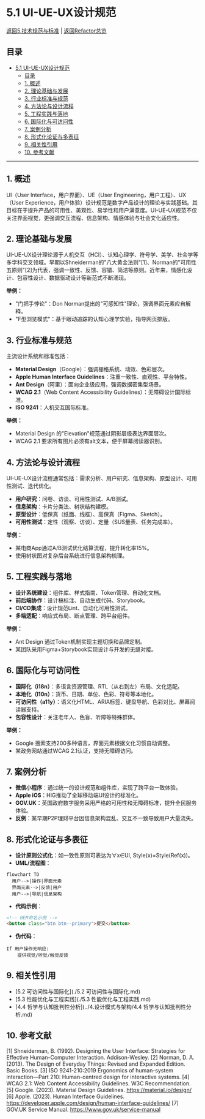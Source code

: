 # 5.1 UI-UE-UX设计规范

[返回5.技术规范与标准](./README.md) | [返回Refactor总览](../README.md)

## 目录

- [5.1 UI-UE-UX设计规范](#51-ui-ue-ux设计规范)
  - [目录](#目录)
  - [1. 概述](#1-概述)
  - [2. 理论基础与发展](#2-理论基础与发展)
  - [3. 行业标准与规范](#3-行业标准与规范)
  - [4. 方法论与设计流程](#4-方法论与设计流程)
  - [5. 工程实践与落地](#5-工程实践与落地)
  - [6. 国际化与可访问性](#6-国际化与可访问性)
  - [7. 案例分析](#7-案例分析)
  - [8. 形式化论证与多表征](#8-形式化论证与多表征)
  - [9. 相关性引用](#9-相关性引用)
  - [10. 参考文献](#10-参考文献)

---

## 1. 概述

UI（User Interface，用户界面）、UE（User Engineering，用户工程）、UX（User Experience，用户体验）设计规范是数字产品设计的理论与实践基础。其目标在于提升产品的可用性、美观性、易学性和用户满意度。UI-UE-UX规范不仅关注界面视觉，更强调交互流程、信息架构、情感体验与社会文化适应性。

## 2. 理论基础与发展

UI-UE-UX设计理论源于人机交互（HCI）、认知心理学、符号学、美学、社会学等多学科交叉领域。早期以Shneiderman的"八大黄金法则"[1]、Norman的"可用性五原则"[2]为代表，强调一致性、反馈、容错、简洁等原则。近年来，情感化设计、包容性设计、数据驱动设计等新范式不断涌现。

**举例：**

- "门把手悖论"：Don Norman提出的"可感知性"理论，强调界面元素应自解释。
- "F型浏览模式"：基于眼动追踪的认知心理学实验，指导网页排版。

## 3. 行业标准与规范

主流设计系统和标准包括：

- **Material Design**（Google）：强调栅格系统、动效、色彩层次。
- **Apple Human Interface Guidelines**：注重一致性、直观性、平台特性。
- **Ant Design**（阿里）：面向企业级应用，强调数据密集型场景。
- **WCAG 2.1**（Web Content Accessibility Guidelines）：无障碍设计国际标准。
- **ISO 9241**：人机交互国际标准。

**举例：**

- Material Design 的"Elevation"规范通过阴影层级表达界面层次。
- WCAG 2.1 要求所有图片必须有alt文本，便于屏幕阅读器识别。

## 4. 方法论与设计流程

UI-UE-UX设计流程通常包括：需求分析、用户研究、信息架构、原型设计、可用性测试、迭代优化。

- **用户研究**：问卷、访谈、可用性测试、A/B测试。
- **信息架构**：卡片分类法、树状结构建模。
- **原型设计**：低保真（纸面、线框）、高保真（Figma、Sketch）。
- **可用性测试**：定性（观察、访谈）、定量（SUS量表、任务完成率）。

**举例：**

- 某电商App通过A/B测试优化结算流程，提升转化率15%。
- 使用树状图对复杂后台系统进行信息架构梳理。

## 5. 工程实践与落地

- **设计系统建设**：组件库、样式指南、Token管理、自动化文档。
- **前后端协作**：设计稿标注、自动生成代码、Storybook。
- **CI/CD集成**：设计规范Lint、自动化可用性测试。
- **多端适配**：响应式布局、断点管理、跨平台组件。

**举例：**

- Ant Design 通过Token机制实现主题切换和品牌定制。
- 某团队采用Figma+Storybook实现设计与开发的无缝对接。

## 6. 国际化与可访问性

- **国际化（i18n）**：多语言资源管理、RTL（从右到左）布局、文化适配。
- **本地化（l10n）**：货币、日期、单位、色彩、符号等本地化。
- **可访问性（a11y）**：语义化HTML、ARIA标签、键盘导航、色彩对比、屏幕阅读器支持。
- **包容性设计**：关注老年人、色盲、听障等特殊群体。

**举例：**

- Google 搜索支持200多种语言，界面元素根据文化习惯自动调整。
- 某政务网站通过WCAG 2.1认证，支持无障碍访问。

## 7. 案例分析

- **微信小程序**：通过统一的设计规范和组件库，实现了跨平台一致体验。
- **Apple iOS**：HIG推动了全球移动端UI设计的标准化。
- **GOV.UK**：英国政府数字服务采用严格的可用性和无障碍标准，提升全民服务体验。
- **反例**：某早期P2P理财平台因信息架构混乱、交互不一致导致用户大量流失。

## 8. 形式化论证与多表征

- **设计原则公式化**：如一致性原则可表达为∀x∈UI, Style(x)=Style(Ref(x))。
- **UML/流程图**：

```mermaid
flowchart TD
  用户-->|操作|界面元素
  界面元素-->|反馈|用户
  用户-->|导航|信息架构
```

- **代码示例**：

```html
<!-- BEM命名示例 -->
<button class="btn btn--primary">提交</button>
```

- **伪代码**：

```text
If 用户操作无响应:
    提供视觉/听觉/触觉反馈
```

## 9. 相关性引用

- [5.2 可访问性与国际化](./5.2 可访问性与国际化.md)
- [5.3 性能优化与工程实践](./5.3 性能优化与工程实践.md)
- [4.4 哲学与认知批判性分析](../4.设计模式与架构/4.4 哲学与认知批判性分析.md)

## 10. 参考文献

[1] Shneiderman, B. (1992). Designing the User Interface: Strategies for Effective Human-Computer Interaction. Addison-Wesley.
[2] Norman, D. A. (2013). The Design of Everyday Things: Revised and Expanded Edition. Basic Books.
[3] ISO 9241-210:2019 Ergonomics of human-system interaction—Part 210: Human-centred design for interactive systems.
[4] WCAG 2.1: Web Content Accessibility Guidelines. W3C Recommendation.
[5] Google. (2023). Material Design Guidelines. <https://material.io/design/>
[6] Apple. (2023). Human Interface Guidelines. <https://developer.apple.com/design/human-interface-guidelines/>
[7] GOV.UK Service Manual. <https://www.gov.uk/service-manual>
